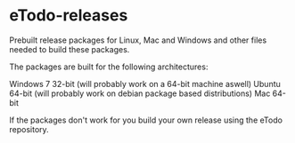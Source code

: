 # eTodo-releases
Prebuilt release packages for Linux, Mac and Windows and other files needed to build these packages.

The packages are built for the following architectures:

Windows 7 32-bit (will probably work on a 64-bit machine aswell)
Ubuntu 64-bit (will probably work on debian package based distributions)
Mac 64-bit

If the packages don't work for you build your own release using the eTodo repository.


